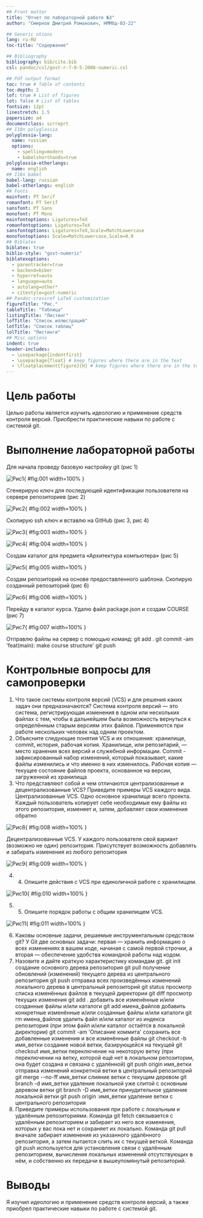 ```yaml
---
## Front matter
title: "Отчет по лабораторной работе №3"
author: "Смирнов Дмитрий Романович, НММбд-03-22" 

## Generic otions
lang: ru-RU
toc-title: "Содержание"

## Bibliography
bibliography: bib/cite.bib
csl: pandoc/csl/gost-r-7-0-5-2008-numeric.csl

## Pdf output format
toc: true # Table of contents
toc-depth: 2
lof: true # List of figures
lot: false # List of tables
fontsize: 12pt
linestretch: 1.5
papersize: a4
documentclass: scrreprt
## I18n polyglossia
polyglossia-lang:
  name: russian
  options:
	- spelling=modern
	- babelshorthands=true
polyglossia-otherlangs:
  name: english
## I18n babel
babel-lang: russian
babel-otherlangs: english
## Fonts
mainfont: PT Serif
romanfont: PT Serif
sansfont: PT Sans
monofont: PT Mono
mainfontoptions: Ligatures=TeX
romanfontoptions: Ligatures=TeX
sansfontoptions: Ligatures=TeX,Scale=MatchLowercase
monofontoptions: Scale=MatchLowercase,Scale=0.9
## Biblatex
biblatex: true
biblio-style: "gost-numeric"
biblatexoptions:
  - parentracker=true
  - backend=biber
  - hyperref=auto
  - language=auto
  - autolang=other*
  - citestyle=gost-numeric
## Pandoc-crossref LaTeX customization
figureTitle: "Рис."
tableTitle: "Таблица"
listingTitle: "Листинг"
lofTitle: "Список иллюстраций"
lotTitle: "Список таблиц"
lolTitle: "Листинги"
## Misc options
indent: true
header-includes:
  - \usepackage{indentfirst}
  - \usepackage{float} # keep figures where there are in the text
  - \floatplacement{figure}{H} # keep figures where there are in the text
---
```


# Цель работы

Целью работы является изучить идеологию и применение средств контроля версий. Приобрести практические навыки по работе с системой git.

# Выполнение лабораторной работы

Для начала проведу базовую настройку git (рис 1)

![Рис1](image/Рисунок1.png){ #fig:001 width=100% }

Сгенерирую ключ для последующей идентификации пользователя на сервере репозиториев (рис 2)

![Рис2](image/Рисунок2.png){ #fig:002 width=100% }

Скопирую ssh ключ и вставлю на GitHub (рис 3, рис 4)

![Рис3](image/Рисунок3.png){ #fig:003 width=100% }

![Рис4](image/Рисунок4.png){ #fig:004 width=100% }

Создам каталог для предмета «Архитектура компьютера» (рис 5)

![Рис5](image/Рисунок5.png){ #fig:005 width=100% }

Создам репозиторий на основе предоставленного шаблона.
Скопирую созданный репозиторий (рис 6)

![Рис6](image/Рисунок6.png){ #fig:006 width=100% }

Перейду в каталог курса. Удалю файл package.json и создам COURSE (рис 7)

![Рис7](image/Рисунок7.png){ #fig:007 width=100% }

Отправлю файлы на сервер с помощью команд:
git add . 
git commit -am 'feat(main): make course structure' 
git push

# Контрольные вопросы для самопроверки
1.	Что такое системы контроля версий (VCS) и для решения каких задач они предназначаются?
Система контроля версий — это система, регистрирующая изменения в одном или нескольких файлах с тем, чтобы в дальнейшем была возможность вернуться к определённым старым версиям этих файлов. Применяются при работе нескольких человек над одним проектом.
2.	Объясните следующие понятия VCS и их отношения: хранилище, commit, история, рабочая копия.
Хранилище, или репозитарий, — место хранения всех версий и служебной информации.
Commit - зафиксированный набор изменений, который показывает, какие файлы изменились и что именно в них изменилось.
Рабочая копия — текущее состояние файлов проекта, основанное на версии, загруженной из хранилища
3.	Что представляют собой и чем отличаются централизованные и децентрализованные VCS? Приведите примеры VCS каждого вида.
Централизованные VCS. 
Одно основное хранилище всего проекта.
Каждый пользователь копирует себе необходимые ему файлы из этого репозитория, изменяет и, затем, добавляет свои изменения обратно

![Рис8](image/Рисунок8.png){ #fig:008 width=100% }

Децентрализованные VCS.
У каждого пользователя свой вариант (возможно не один) репозитория.
Присутствует возможность добавлять и забирать изменения из любого репозитория

![Рис9](image/Рисунок9.png){ #fig:009 width=100% }

4. 4.	Опишите действия с VCS при единоличной работе с хранилищем.

![Рис10](image/Рисунок10.png){ #fig:010 width=100% }

5. 5.	Опишите порядок работы с общим хранилищем VCS.

![Рис11](image/Рисунок11.png){ #fig:011 width=100% }

6.	Каковы основные задачи, решаемые инструментальным средством git?
У Git две основных задачи: первая — хранить информацию о всех изменениях в вашем коде, начиная с самой первой строчки, а вторая — обеспечение удобства командной работы над кодом.
7.	Назовите и дайте краткую характеристику командам git.
git init создание основного дерева репозитория 
git pull получение обновлений (изменений) текущего дерева из центрального репозитория 
git push отправка всех произведённых изменений локального дерева в центральный репозиторий 
git status просмотр списка изменённых файлов в текущей директории 
git diff просмотр текущих изменения 
git add . добавить все изменённые и/или созданные файлы и/или каталоги 
git add имена_файлов добавить конкретные изменённые и/или созданные файлы и/или каталоги 
git rm имена_файлов удалить файл и/или каталог из индекса репозитория (при этом файл и/или каталог остаётся в локальной директории) 
git commit -am 'Описание коммита' сохранить все добавленные изменения и все изменённые файлы
git checkout -b имя_ветки создание новой ветки, базирующейся на текущей 
git checkout имя_ветки переключение на некоторую ветку (при переключении на ветку, которой ещё нет в локальном репозитории, она будет создана и связана с удалённой) 
git push origin имя_ветки отправка изменений конкретной ветки в центральный репозиторий 
git merge --no-ff имя_ветки слияние ветки с текущим деревом 
git branch -d имя_ветки удаление локальной уже слитой с основным деревом ветки 
git branch -D имя_ветки принудительное удаление локальной ветки 
git push origin :имя_ветки удаление ветки с центрального репозитория
8.	Приведите примеры использования при работе с локальным и удалённым репозиториями.
Команда git fetch связывается с удалённым репозиторием и забирает из него все изменения, которых у вас пока нет и сохраняет их локально.
Команда git pull вначале забирает изменения из указанного удалённого репозитория, а затем пытается слить их с текущей веткой.
Команда git push используется для установления связи с удалённым репозиторием, вычисления локальных изменений отсутствующих в нём, и собственно их передачи в вышеупомянутый репозиторий.

# Выводы

Я изучил идеологию и применение средств контроля версий, а также приобрел практические навыки по работе с системой git.  
